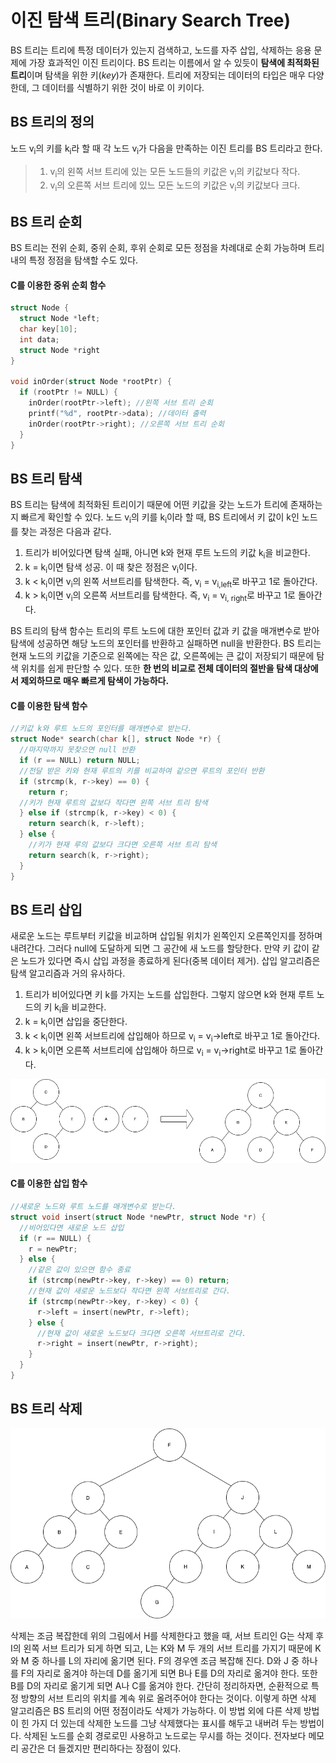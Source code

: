# 이진 탐색 트리(Binary Search Tree)

BS 트리는 트리에 특정 데이터가 있는지 검색하고, 노드를 자주 삽입, 삭제하는 응용 문제에 가장 효과적인 이진 트리이다. BS 트리는 이름에서 알 수 있듯이 **탐색에 최적화된 트리**이며 탐색을 위한 키(*key*)가 존재한다. 트리에 저장되는 데이터의 타입은 매우 다양한데, 그 데이터를 식별하기 위한 것이 바로 이 키이다.

## BS 트리의 정의

노드 v<sub>i</sub>의 키를 k<sub>i</sub>라 할 때 각 노드 v<sub>i</sub>가 다음을 만족하는 이진 트리를 BS 트리라고 한다.
> 1. v<sub>i</sub>의 왼쪽 서브 트리에 있는 모든 노드들의 키값은 v<sub>i</sub>의 키값보다 작다.
> 2. v<sub>i</sub>의 오른쪽 서브 트리에 있느 모든 노드의 키값은 v<sub>i</sub>의 키값보다 크다.

## BS 트리 순회

BS 트리는 전위 순회, 중위 순회, 후위 순회로 모든 정점을 차례대로 순회 가능하며 트리 내의 특정 정점을 탐색할 수도 있다.

#### C를 이용한 중위 순회 함수
~~~c
struct Node {
  struct Node *left;
  char key[10];
  int data;
  struct Node *right
}

void inOrder(struct Node *rootPtr) {
  if (rootPtr != NULL) {
    inOrder(rootPtr->left); //왼쪽 서브 트리 순회
    printf("%d", rootPtr->data); //데이터 출력
    inOrder(rootPtr->right); //오른쪽 서브 트리 순회
  }
}
~~~

## BS 트리 탐색

BS 트리는 탐색에 최적화된 트리이기 때문에 어떤 키값을 갖는 노드가 트리에 존재하는지 빠르게 확인할 수 있다. 노드 v<sub>i</sub>의 키를 k<sub>i</sub>이라 할 때, BS 트리에서 키 값이 k인 노드를 찾는 과정은 다음과 같다.

1. 트리가 비어있다면 탐색 실패, 아니면 k와 현재 루트 노드의 키값 k<sub>i</sub>을 비교한다.
2. k = k<sub>i</sub>이면 탐색 성공. 이 때 찾은 정점은 v<sub>i</sub>이다.
3. k < k<sub>i</sub>이면 v<sub>i</sub>의 왼쪽 서브트리를 탐색한다. 즉, v<sub>i</sub> = v<sub>i,left</sub>로 바꾸고 1로 돌아간다.
4. k > k<sub>i</sub>이면 v<sub>i</sub>의 오른쪽 서브트리를 탐색한다. 즉, v<sub>i</sub> = v<sub>i, right</sub>로 바꾸고 1로 돌아간다.

BS 트리의 탐색 함수는 트리의 루트 노드에 대한 포인터 값과 키 값을 매개변수로 받아 탐색에 성공하면 해당 노드의 포인터를 반환하고 실패하면 null을 반환한다. BS 트리는 현재 노드의 키값을 기준으로 왼쪽에는 작은 값, 오른쪽에는 큰 값이 저장되기 때문에 탐색 위치를 쉽게 판단할 수 있다. 또한 **한 번의 비교로 전체 데이터의 절반을 탐색 대상에서 제외하므로 매우 빠르게 탐색이 가능하다.**

#### C를 이용한 탐색 함수
~~~c
//키값 k와 루트 노드의 포인터를 매개변수로 받는다.
struct Node* search(char k[], struct Node *r) {
  //마지막까지 못찾으면 null 반환
  if (r == NULL) return NULL;
  //전달 받은 키와 현재 루트의 키를 비교하여 같으면 루트의 포인터 반환
  if (strcmp(k, r->key) == 0) {
    return r;
  //키가 현재 루트의 값보다 작다면 왼쪽 서브 트리 탐색
  } else if (strcmp(k, r->key) < 0) {
    return search(k, r->left);
  } else {
    //키가 현재 루의 값보다 크다면 오른쪽 서브 트리 탐색
    return search(k, r->right);
  }
}
~~~

## BS 트리 삽입

새로운 노드는 루트부터 키값을 비교하며 삽입될 위치가 왼쪽인지 오른쪽인지를 정하며 내려간다. 그러다 null에 도달하게 되면 그 공간에 새 노드를 할당한다. 만약 키 값이 같은 노드가 있다면 즉시 삽입 과정을 종료하게 된다(중복 데이터 제거). 삽입 알고리즘은 탐색 알고리즘과 거의 유사하다.

1. 트리가 비어있다면 키 k를 가지는 노드를 삽입한다. 그렇지 않으면 k와 현재 루트 노드의 키 k<sub>i</sub>을 비교한다.
2. k = k<sub>i</sub>이면 삽입을 중단한다.
3. k < k<sub>i</sub>이면 왼쪽 서브트리에 삽입해아 하므로 v<sub>i</sub> = v<sub>i</sub>->left로 바꾸고 1로 돌아간다.
4. k > k<sub>i</sub>이면 오른쪽 서브트리에 삽입해아 하므로 v<sub>i</sub> = v<sub>i</sub>->right로 바꾸고 1로 돌아간다.

![01](images/01.png)

#### C를 이용한 삽입 함수

~~~c
//새로운 노드와 루트 노드를 매개변수로 받는다.
struct void insert(struct Node *newPtr, struct Node *r) {
  //비어있다면 새로운 노드 삽입
  if (r == NULL) {
    r = newPtr;
  } else {
    //같은 값이 있으면 함수 종료
    if (strcmp(newPtr->key, r->key) == 0) return;
    //현재 값이 새로운 노드보다 작다면 왼쪽 서브트리로 간다.
    if (strcmp(newPtr->key, r->key) < 0) {
      r->left = insert(newPtr, r->left);
    } else {
      //현재 값이 새로운 노드보다 크다면 오른쪽 서브트리로 간다.
      r->right = insert(newPtr, r->right);
    }
  }
}
~~~

## BS 트리 삭제

![02](images/02.png)

삭제는 조금 복잡한데 위의 그림에서 H를 삭제한다고 했을 때, 서브 트리인 G는 삭제 후 I의 왼쪽 서브 트리가 되게 하면 되고, L는 K와 M 두 개의 서브 트리를 가지기 때문에 K와 M 중 하나를 L의 자리에 옮기면 된다. F의 경우엔 조금 복잡해 진다. D와 J 중 하나를 F의 자리로 옮겨야 하는데 D를 옮기게 되면 B나 E를 D의 자리로 옮겨야 한다. 또한 B를 D의 자리로 옮기게 되면 A나 C를 옮겨야 한다. 간단히 정리하자면, 순환적으로 특정 방향의 서브 트리의 위치를 계속 위로 올려주어야 한다는 것이다. 이렇게 하면 삭제 알고리즘은 BS 트리의 어떤 정점이라도 삭제가 가능하다. 이 방법 외에 다른 삭제 방법이 힌 가지 더 있는데 삭제한 노드를 그냥 삭제했다는 표시를 해두고 내버려 두는 방법이다. 삭제된 노드를 순회 경로로민 사용하고 노드로는 무시를 하는 것이다. 전자보다 메모리 공간은 더 들겠지만 편리하다는 장점이 있다.